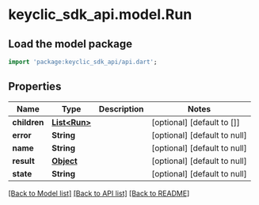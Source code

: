 # keyclic_sdk_api.model.Run

## Load the model package
```dart
import 'package:keyclic_sdk_api/api.dart';
```

## Properties
Name | Type | Description | Notes
------------ | ------------- | ------------- | -------------
**children** | [**List&lt;Run&gt;**](Run.md) |  | [optional] [default to []]
**error** | **String** |  | [optional] [default to null]
**name** | **String** |  | [optional] [default to null]
**result** | [**Object**](Object.md) |  | [optional] [default to null]
**state** | **String** |  | [optional] [default to null]

[[Back to Model list]](../README.md#documentation-for-models) [[Back to API list]](../README.md#documentation-for-api-endpoints) [[Back to README]](../README.md)


